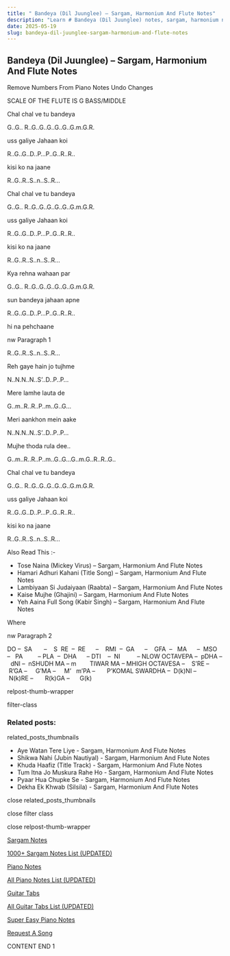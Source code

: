 ```yaml
---
title: " Bandeya (Dil Juunglee) – Sargam, Harmonium And Flute Notes"
description: "Learn # Bandeya (Dil Juunglee) notes, sargam, harmonium notations and flute notes. Easy step-by-step tutorial for beginners."
date: 2025-05-19
slug: bandeya-dil-juunglee-sargam-harmonium-and-flute-notes
---
```


## Bandeya (Dil Juunglee) – Sargam, Harmonium And Flute Notes

Remove Numbers From Piano Notes
Undo Changes

SCALE OF THE FLUTE IS G BASS/MIDDLE

Chal chal ve tu bandeya

G..G.. R..G..G..G..G..G..G.m.G.R.

uss galiye Jahaan koi

R..G..G..D..P…P..G..R..R..

kisi ko na jaane

R..G..R..S..n..S..R…

Chal chal ve tu bandeya

G..G.. R..G..G..G..G..G..G.m.G.R.

uss galiye Jahaan koi

R..G..G..D..P…P..G..R..R..

kisi ko na jaane

R..G..R..S..n..S..R…

Kya rehna wahaan par

G..G.. R..G..G..G..G..G..G.m.G.R.

sun bandeya jahaan apne

R..G..G..D..P…P..G..R..R..

hi na pehchaane

nw Paragraph 1

R..G..R..S..n..S..R…

Reh gaye hain jo tujhme

N..N.N..N..S’..D..P..P…

Mere lamhe lauta de

G..m..R..R..P..m..G..G…

Meri aankhon mein aake

N..N.N..N..S’..D..P..P…

Mujhe thoda rula dee..

G..m..R..R..P..m..G..G…G..m.G..R..R..G..

Chal chal ve tu bandeya

G..G.. R..G..G..G..G..G..G.m.G.R.

uss galiye Jahaan koi

R..G..G..D..P…P..G..R..R..

kisi ko na jaane

R..G..R..S..n..S..R…

Also Read This :-

- Tose Naina (Mickey Virus) – Sargam, Harmonium And Flute Notes
- Hamari Adhuri Kahani (Title Song) – Sargam, Harmonium And Flute Notes
- Lambiyaan Si Judaiyaan (Raabta) – Sargam, Harmonium And Flute Notes
- Kaise Mujhe (Ghajini) – Sargam, Harmonium And Flute Notes
- Yeh Aaina Full Song (Kabir Singh) – Sargam, Harmonium And Flute Notes

Where

nw Paragraph 2

DO –  SA       –    S  RE  –  RE      –    RMI  –  GA      –    GFA  –   MA      –  MSO  –   PA         – PLA  –  DHA      – DTI    –  NI          – NLOW OCTAVEPA –  pDHA –  dNI –  nSHUDH MA – m        TIWAR MA – MHIGH OCTAVESA –    S’RE –     R’GA –     G’MA –     M’   m’PA –       P’KOMAL SWARDHA –  D(k)NI –       N(k)RE –       R(k)GA –      G(k)

relpost-thumb-wrapper

filter-class

### Related posts:

related_posts_thumbnails

- Aye Watan Tere Liye - Sargam, Harmonium And Flute Notes
- Shikwa Nahi (Jubin Nautiyal) - Sargam, Harmonium And Flute Notes
- Khuda Haafiz (Title Track) - Sargam, Harmonium And Flute Notes
- Tum Itna Jo Muskura Rahe Ho - Sargam, Harmonium And Flute Notes
- Pyaar Hua Chupke Se - Sargam, Harmonium And Flute Notes
- Dekha Ek Khwab (Silsila) - Sargam, Harmonium And Flute Notes

close related_posts_thumbnails

close filter class

close relpost-thumb-wrapper

[Sargam Notes](/sargam-notes.html)

[1000+ Sargam Notes List (UPDATED)](/all-songs-list-sargam-notes.html)

[Piano Notes](/piano-notes.html)

[All Piano Notes List (UPDATED)](/all-songs-list-piano-notes.html)

[Guitar Tabs](/guitar-tabs.html)

[All Guitar Tabs List (UPDATED)](/all-songs-list-guitar-tabs.html)

[Super Easy Piano Notes](https://studywall.in/)

[Request A Song](/request-a-song.html)

CONTENT END 1
